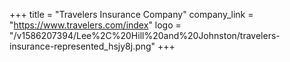 +++
title = "Travelers Insurance Company"
company_link = "https://www.travelers.com/index"
logo = "/v1586207394/Lee%2C%20Hill%20and%20Johnston/travelers-insurance-represented_hsjy8j.png"
+++